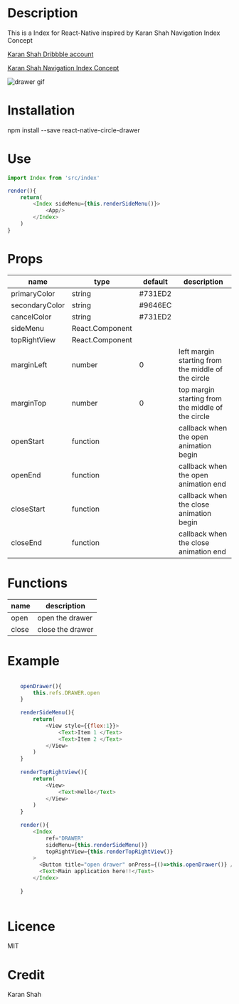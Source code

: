 # Description
This is a Index for React-Native inspired by Karan Shah Navigation Index Concept

[Karan Shah Dribbble account](https://dribbble.com/karan_shah)

[Karan Shah Navigation Index Concept](https://dribbble.com/shots/3661919-Navigation-Drawer-Concept)
 
 ![drawer gif](https://image.ibb.co/cws5Dp/drawer.gif)


# Installation
npm install --save react-native-circle-drawer

# Use

```javascript
import Index from 'src/index'

render(){
    return(
        <Index sideMenu={this.renderSideMenu()}>
            <App/>
        </Index>
    )
}

```

# Props



| name           | type   |default           | description  |
| -------------  | ---------- |------------- | -----|
| primaryColor   | string     | #731ED2      |          |
| secondaryColor | string     | #9646EC      |    |
| cancelColor    | string     | #731ED2      |    |
| sideMenu       | React.Component     |       |    |
| topRightView    | React.Component     |       |    |
| marginLeft     | number     | 0      | left margin starting from the middle of the circle     |
| marginTop      | number     | 0      | top margin starting from the middle of the circle   |
| openStart      | function     |       | callback when the open animation begin     |
| openEnd        | function     |       | callback when the open animation end  |
| closeStart     | function     |       | callback when the close animation begin    |
| closeEnd       | function     |       | callback when the close animation end  |

# Functions

| name           | description              |
| -------------  | ---------- |
| open   | open the drawer     | 
| close | close the drawer     | 


# Example

```javascript

    openDrawer(){
        this.refs.DRAWER.open
    }
    
    renderSideMenu(){
        return(
            <View style={{flex:1}}>
                <Text>Item 1 </Text>
                <Text>Item 2 </Text>
            </View>
        )
    }
    
    renderTopRightView(){
        return(
            <View>
                <Text>Hello</Text>
            </View>
        )
    }
    
    render(){
        <Index
            ref="DRAWER"
            sideMenu={this.renderSideMenu()}
            topRightView={this.renderTopRightView()}
        >
          <Button title="open drawer" onPress={()=>this.openDrawer()} />
          <Text>Main application here!!</Text>
        </Index>
    
    }
    
```

# Licence
MIT

# Credit
Karan Shah
